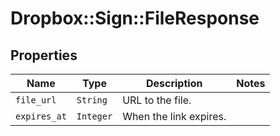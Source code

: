 # Dropbox::Sign::FileResponse



## Properties

| Name | Type | Description | Notes |
| ---- | ---- | ----------- | ----- |
| `file_url` | ```String``` |  URL to the file.  |  |
| `expires_at` | ```Integer``` |  When the link expires.  |  |

